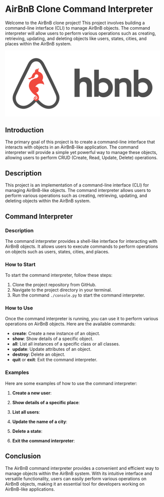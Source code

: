 # AirBnB Clone Command Interpreter

Welcome to the AirBnB clone project! This project involves building a command-line interface (CLI) to manage AirBnB objects. The command interpreter will allow users to perform various operations such as creating, retrieving, updating, and deleting objects like users, states, cities, and places within the AirBnB system.

![AirBnB Image](assets/airbnb.png)

## Introduction

The primary goal of this project is to create a command-line interface that interacts with objects in an AirBnB-like application. The command interpreter will provide a simple yet powerful way to manage these objects, allowing users to perform CRUD (Create, Read, Update, Delete) operations.

## Description

This project is an implementation of a command-line interface (CLI) for managing AirBnB-like objects. The command interpreter allows users to perform various operations such as creating, retrieving, updating, and deleting objects within the AirBnB system.

## Command Interpreter

### Description

The command interpreter provides a shell-like interface for interacting with AirBnB objects. It allows users to execute commands to perform operations on objects such as users, states, cities, and places.

### How to Start

To start the command interpreter, follow these steps:

1. Clone the project repository from GitHub.
2. Navigate to the project directory in your terminal.
3. Run the command `./console.py` to start the command interpreter.

### How to Use

Once the command interpreter is running, you can use it to perform various operations on AirBnB objects. Here are the available commands:

- **create**: Create a new instance of an object.
- **show**: Show details of a specific object.
- **all**: List all instances of a specific class or all classes.
- **update**: Update attributes of an object.
- **destroy**: Delete an object.
- **quit** or **exit**: Exit the command interpreter.

### Examples

Here are some examples of how to use the command interpreter:

1. **Create a new user**:

2. **Show details of a specific place**:

3. **List all users**:

4. **Update the name of a city**:

5. **Delete a state**:

6. **Exit the command interpreter**:

## Conclusion

The AirBnB command interpreter provides a convenient and efficient way to manage objects within the AirBnB system. With its intuitive interface and versatile functionality, users can easily perform various operations on AirBnB objects, making it an essential tool for developers working on AirBnB-like applications.

